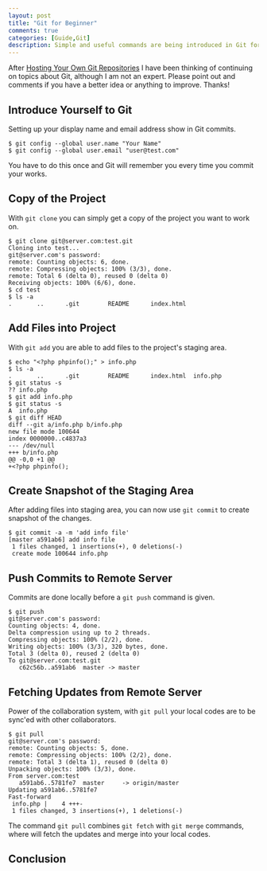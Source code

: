 ```yaml
---
layout: post
title: "Git for Beginner"
comments: true
categories: [Guide,Git]
description: Simple and useful commands are being introduced in Git for beginners.
---
```

After [Hosting Your Own Git Repositories](http://kcblog.net/2012/02/27/hosting-your-own-git-repositories.html) I have been thinking of continuing on topics about Git, although I am not an expert. Please point out and comments if you have a better idea or anything to improve. Thanks!

## Introduce Yourself to Git

Setting up your display name and email address show in Git commits.

```console
$ git config --global user.name "Your Name"
$ git config --global user.email "user@test.com"
```

You have to do this once and Git will remember you every time you commit your works.

## Copy of the Project

With `git clone` you can simply get a copy of the project you want to work on.

```console
$ git clone git@server.com:test.git
Cloning into test...
git@server.com's password:
remote: Counting objects: 6, done.
remote: Compressing objects: 100% (3/3), done.
remote: Total 6 (delta 0), reused 0 (delta 0)
Receiving objects: 100% (6/6), done.
$ cd test
$ ls -a
.		..		.git		README		index.html
```

## Add Files into Project

With `git add` you are able to add files to the project's staging area.

```console
$ echo "<?php phpinfo();" > info.php
$ ls -a
.		..		.git		README		index.html	info.php
$ git status -s
?? info.php
$ git add info.php
$ git status -s
A  info.php
$ git diff HEAD
diff --git a/info.php b/info.php
new file mode 100644
index 0000000..c4837a3
--- /dev/null
+++ b/info.php
@@ -0,0 +1 @@
+<?php phpinfo();
```

## Create Snapshot of the Staging Area

After adding files into staging area, you can now use `git commit` to create snapshot of the changes.

```console
$ git commit -a -m 'add info file'
[master a591ab6] add info file
 1 files changed, 1 insertions(+), 0 deletions(-)
 create mode 100644 info.php
```

## Push Commits to Remote Server

Commits are done locally before a `git push` command is given.

```console
$ git push
git@server.com's password: 
Counting objects: 4, done.
Delta compression using up to 2 threads.
Compressing objects: 100% (2/2), done.
Writing objects: 100% (3/3), 320 bytes, done.
Total 3 (delta 0), reused 2 (delta 0)
To git@server.com:test.git
   c62c56b..a591ab6  master -> master
```

## Fetching Updates from Remote Server

Power of the collaboration system, with `git pull` your local codes are to be sync'ed with other collaborators.

```console
$ git pull
git@server.com's password: 
remote: Counting objects: 5, done.
remote: Compressing objects: 100% (2/2), done.
remote: Total 3 (delta 1), reused 0 (delta 0)
Unpacking objects: 100% (3/3), done.
From server.com:test
   a591ab6..5781fe7  master     -> origin/master
Updating a591ab6..5781fe7
Fast-forward
 info.php |    4 +++-
 1 files changed, 3 insertions(+), 1 deletions(-)
```

The command `git pull` combines `git fetch` with `git merge` commands, where will fetch the updates and merge into your local codes.

## Conclusion

